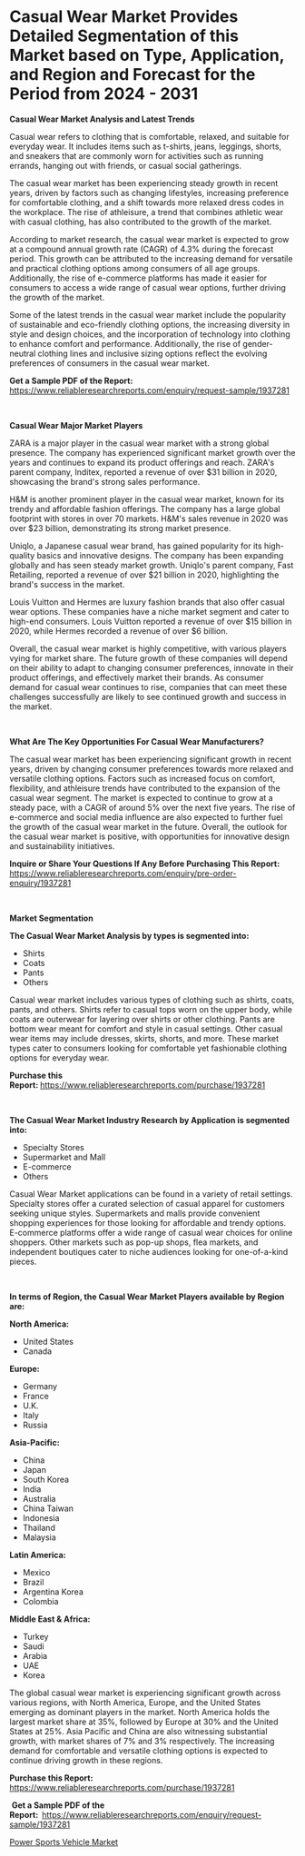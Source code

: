 <p><h1>Casual Wear Market Provides Detailed Segmentation of this Market based on Type, Application, and Region and Forecast for the Period from 2024 - 2031</h1></p><p><strong>Casual Wear Market Analysis and Latest Trends</strong></p>
<p><p>Casual wear refers to clothing that is comfortable, relaxed, and suitable for everyday wear. It includes items such as t-shirts, jeans, leggings, shorts, and sneakers that are commonly worn for activities such as running errands, hanging out with friends, or casual social gatherings.</p><p>The casual wear market has been experiencing steady growth in recent years, driven by factors such as changing lifestyles, increasing preference for comfortable clothing, and a shift towards more relaxed dress codes in the workplace. The rise of athleisure, a trend that combines athletic wear with casual clothing, has also contributed to the growth of the market.</p><p>According to market research, the casual wear market is expected to grow at a compound annual growth rate (CAGR) of 4.3% during the forecast period. This growth can be attributed to the increasing demand for versatile and practical clothing options among consumers of all age groups. Additionally, the rise of e-commerce platforms has made it easier for consumers to access a wide range of casual wear options, further driving the growth of the market.</p><p>Some of the latest trends in the casual wear market include the popularity of sustainable and eco-friendly clothing options, the increasing diversity in style and design choices, and the incorporation of technology into clothing to enhance comfort and performance. Additionally, the rise of gender-neutral clothing lines and inclusive sizing options reflect the evolving preferences of consumers in the casual wear market.</p></p>
<p><strong>Get a Sample PDF of the Report:&nbsp;</strong> <a href="https://www.reliableresearchreports.com/enquiry/request-sample/1937281">https://www.reliableresearchreports.com/enquiry/request-sample/1937281</a></p>
<p>&nbsp;</p>
<p><strong>Casual Wear Major Market Players</strong></p>
<p><p>ZARA is a major player in the casual wear market with a strong global presence. The company has experienced significant market growth over the years and continues to expand its product offerings and reach. ZARA's parent company, Inditex, reported a revenue of over $31 billion in 2020, showcasing the brand's strong sales performance.</p><p>H&M is another prominent player in the casual wear market, known for its trendy and affordable fashion offerings. The company has a large global footprint with stores in over 70 markets. H&M's sales revenue in 2020 was over $23 billion, demonstrating its strong market presence.</p><p>Uniqlo, a Japanese casual wear brand, has gained popularity for its high-quality basics and innovative designs. The company has been expanding globally and has seen steady market growth. Uniqlo's parent company, Fast Retailing, reported a revenue of over $21 billion in 2020, highlighting the brand's success in the market.</p><p>Louis Vuitton and Hermes are luxury fashion brands that also offer casual wear options. These companies have a niche market segment and cater to high-end consumers. Louis Vuitton reported a revenue of over $15 billion in 2020, while Hermes recorded a revenue of over $6 billion.</p><p>Overall, the casual wear market is highly competitive, with various players vying for market share. The future growth of these companies will depend on their ability to adapt to changing consumer preferences, innovate in their product offerings, and effectively market their brands. As consumer demand for casual wear continues to rise, companies that can meet these challenges successfully are likely to see continued growth and success in the market.</p></p>
<p>&nbsp;</p>
<p><strong>What Are The Key Opportunities For Casual Wear Manufacturers?</strong></p>
<p><p>The casual wear market has been experiencing significant growth in recent years, driven by changing consumer preferences towards more relaxed and versatile clothing options. Factors such as increased focus on comfort, flexibility, and athleisure trends have contributed to the expansion of the casual wear segment. The market is expected to continue to grow at a steady pace, with a CAGR of around 5% over the next five years. The rise of e-commerce and social media influence are also expected to further fuel the growth of the casual wear market in the future. Overall, the outlook for the casual wear market is positive, with opportunities for innovative design and sustainability initiatives.</p></p>
<p><strong>Inquire or Share Your Questions If Any Before Purchasing This Report:</strong> <a href="https://www.reliableresearchreports.com/enquiry/pre-order-enquiry/1937281">https://www.reliableresearchreports.com/enquiry/pre-order-enquiry/1937281</a></p>
<p>&nbsp;</p>
<p><strong>Market Segmentation</strong></p>
<p><strong>The Casual Wear Market Analysis by types is segmented into:</strong></p>
<p><ul><li>Shirts</li><li>Coats</li><li>Pants</li><li>Others</li></ul></p>
<p><p>Casual wear market includes various types of clothing such as shirts, coats, pants, and others. Shirts refer to casual tops worn on the upper body, while coats are outerwear for layering over shirts or other clothing. Pants are bottom wear meant for comfort and style in casual settings. Other casual wear items may include dresses, skirts, shorts, and more. These market types cater to consumers looking for comfortable yet fashionable clothing options for everyday wear.</p></p>
<p><strong>Purchase this Report:&nbsp;</strong><a href="https://www.reliableresearchreports.com/purchase/1937281">https://www.reliableresearchreports.com/purchase/1937281</a></p>
<p>&nbsp;</p>
<p><strong>The Casual Wear Market Industry Research by Application is segmented into:</strong></p>
<p><ul><li>Specialty Stores</li><li>Supermarket and Mall</li><li>E-commerce</li><li>Others</li></ul></p>
<p><p>Casual Wear Market applications can be found in a variety of retail settings. Specialty stores offer a curated selection of casual apparel for customers seeking unique styles. Supermarkets and malls provide convenient shopping experiences for those looking for affordable and trendy options. E-commerce platforms offer a wide range of casual wear choices for online shoppers. Other markets such as pop-up shops, flea markets, and independent boutiques cater to niche audiences looking for one-of-a-kind pieces.</p></p>
<p>&nbsp;</p>
<p><strong>In terms of Region, the Casual Wear Market Players available by Region are:</strong></p>
<p>
    <p> <strong> North America: </strong>
        <ul>
            <li>United States</li>
            <li>Canada</li>
        </ul>
        </p> 
    <p> <strong> Europe: </strong>
        <ul>
            <li>Germany</li>
            <li>France</li>
            <li>U.K.</li>
            <li>Italy</li>
            <li>Russia</li>
        </ul>
        </p> 
    <p> <strong> Asia-Pacific: </strong>
        <ul>
            <li>China</li>
            <li>Japan</li>
            <li>South Korea</li>
            <li>India</li>
            <li>Australia</li>
            <li>China Taiwan</li>
            <li>Indonesia</li>
            <li>Thailand</li>
            <li>Malaysia</li>
        </ul>
        </p> 
    <p> <strong> Latin America: </strong>
        <ul>
            <li>Mexico</li>
            <li>Brazil</li>
            <li>Argentina Korea</li>
            <li>Colombia</li>
        </ul>
        </p> 
    <p> <strong> Middle East & Africa: </strong>
        <ul>
            <li>Turkey</li>
            <li>Saudi</li>
            <li>Arabia</li>
            <li>UAE</li>
            <li>Korea</li>
        </ul>
    </p>
    </p>
<p><p>The global casual wear market is experiencing significant growth across various regions, with North America, Europe, and the United States emerging as dominant players in the market. North America holds the largest market share at 35%, followed by Europe at 30% and the United States at 25%. Asia Pacific and China are also witnessing substantial growth, with market shares of 7% and 3% respectively. The increasing demand for comfortable and versatile clothing options is expected to continue driving growth in these regions.</p></p>
<p><strong>Purchase this Report: </strong><a href="https://www.reliableresearchreports.com/purchase/1937281">https://www.reliableresearchreports.com/purchase/1937281</a></p>
<p>&nbsp;<strong>Get a Sample PDF of the Report:&nbsp;&nbsp;</strong><a href="https://www.reliableresearchreports.com/enquiry/request-sample/1937281">https://www.reliableresearchreports.com/enquiry/request-sample/1937281</a></p>
<p><strong></strong></p>
<p><p><a href="https://cautious-neon-760.notion.site/Power-Sports-Vehicle-Market-Challenges-Opportunities-and-Growth-Drivers-and-Major-Market-Players--610bd5a0e81a42f98599d7d546b143c3">Power Sports Vehicle Market</a></p></p>